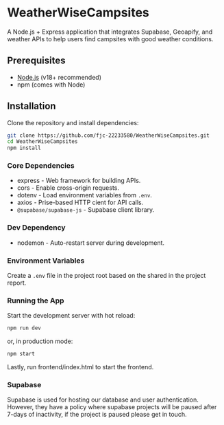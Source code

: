 # WeatherWiseCampsites

A Node.js + Express application that integrates Supabase, Geoapify, and weather APIs to help users find campsites with good weather conditions.

## Prerequisites
- [Node.js](https://nodejs.org/) (v18+ recommended)  
- npm (comes with Node)

## Installation
Clone the repository and install dependencies:

```bash
git clone https://github.com/fjc-22233580/WeatherWiseCampsites.git
cd WeatherWiseCampsites
npm install
```

### Core Dependencies
- express - Web framework for building APIs.
- cors - Enable cross-origin requests.
- dotenv - Load environment variables from `.env`.
- axios - Prise-based HTTP cient for API calls.
- `@supabase/supabase-js` - Supabase client library.

### Dev Dependency
- nodemon - Auto-restart server during development.

### Environment Variables

Create a `.env` file in the project root based on the shared in the project report.

### Running the App

Start the development server with hot reload:

```bash
npm run dev
```

or, in production mode:

```bash
npm start
```

Lastly, run frontend/index.html to start the frontend.

### Supabase

Supabase is used for hosting our database and user authentication. However, they have a policy where supabase projects will be paused after 7-days of inactivity, if the project is paused please get in touch.
